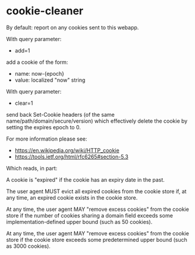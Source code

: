 # cookie-cleaner

By default: report on any cookies sent to this webapp.

With query parameter:
  * add=1

add a cookie of the form:
  * name: now-{epoch}
  * value: localized "now" string


With query parameter:
  * clear=1

send back Set-Cookie headers (of the same name/path/domain/secure/version) which effectively delete the cookie by setting the expires epoch to 0.

For more information please see:
  * https://en.wikipedia.org/wiki/HTTP_cookie
  * https://tools.ietf.org/html/rfc6265#section-5.3

Which reads, in part:

   A cookie is "expired" if the cookie has an expiry date in the past.

   The user agent MUST evict all expired cookies from the cookie store
   if, at any time, an expired cookie exists in the cookie store.

   At any time, the user agent MAY "remove excess cookies" from the
   cookie store if the number of cookies sharing a domain field exceeds
   some implementation-defined upper bound (such as 50 cookies).

   At any time, the user agent MAY "remove excess cookies" from the
   cookie store if the cookie store exceeds some predetermined upper
   bound (such as 3000 cookies).
